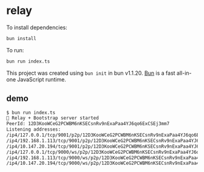 # relay

To install dependencies:

```bash
bun install
```

To run:

```bash
bun run index.ts
```

This project was created using `bun init` in bun v1.1.20. [Bun](https://bun.sh) is a fast all-in-one JavaScript runtime.

## demo

```bash
$ bun run index.ts
🚀 Relay + Bootstrap server started
PeerId: 12D3KooWCeG2PCWBM6nKSECsnRv9nExaPaa4YJ6qo6ExCSEj3mm7
Listening addresses:
/ip4/127.0.0.1/tcp/9001/p2p/12D3KooWCeG2PCWBM6nKSECsnRv9nExaPaa4YJ6qo6ExCSEj3mm7
/ip4/192.168.1.113/tcp/9001/p2p/12D3KooWCeG2PCWBM6nKSECsnRv9nExaPaa4YJ6qo6ExCSEj3mm7
/ip4/10.147.20.194/tcp/9001/p2p/12D3KooWCeG2PCWBM6nKSECsnRv9nExaPaa4YJ6qo6ExCSEj3mm7
/ip4/127.0.0.1/tcp/9000/ws/p2p/12D3KooWCeG2PCWBM6nKSECsnRv9nExaPaa4YJ6qo6ExCSEj3mm7
/ip4/192.168.1.113/tcp/9000/ws/p2p/12D3KooWCeG2PCWBM6nKSECsnRv9nExaPaa4YJ6qo6ExCSEj3mm7
/ip4/10.147.20.194/tcp/9000/ws/p2p/12D3KooWCeG2PCWBM6nKSECsnRv9nExaPaa4YJ6qo6ExCSEj3mm7
```
